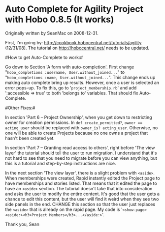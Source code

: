 # Auto Complete for Agility Project with Hobo 0.8.5 (It works)

Originally written by SeanMac on 2008-12-31.

First, I'm going by: http://cookbook.hobocentral.net/tutorials/agility (12/31/08).  The tutorial on http://hobocentral.net/ needs to be updated.


#How to get Auto-Complete to work:#

Go down to Section 'A form with auto-completion'.  First change "`hobo_completions :username, User.without_joined...`" to "`hobo_completions :name, User.without_joined...`".  This change ends up making auto complete bring up results.  However, once a user is selected an error pops-up.  To fix this, go to '`project_membership.rb`' and add ':accessible => true' to both 'belongs to' variables.  That should fix Auto-Complete.


#Other Fixes:#

In section 'Part 6 – Project Ownership', when you get down to restricting owner for creation permissions.  In `def create_permitted?`, `owner == acting_user` should be replaced with `owner_is? acting_user`.  Otherwise, no one will be able to create Projects because no one owns a project that hasn't been created yet.

In section 'Part 7 – Granting read access to others', right before 'The view layer' the tutorial should tell the user to run migration.  I understand that it's not hard to see that you need to migrate before you can view anything, but this is a tutorial and step-by-step instructions are nice.

In the next section 'The view layer', there is a slight problem with `<aside>`.  When memberships were created, Rapid instantly edited the Project page to have memberships and stories listed.  That means that it edited the page to have an `<aside>` section.  The tutorial doesn't take that into consideration and asks the user to modify the entire content.  It's good that the user gets a chance to edit this content, but the user will find it weird when they see two side panels in the end.  CHANGE this section so that the user just replaces the `<aside>` that is already on the rapid page.  My code is '`<show-page><aside:><h3>Project Members</h3>...</aside:>`'.

Thank you,
Sean

